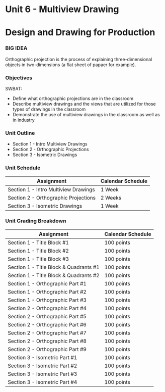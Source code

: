 # Unit 6 - Multiview Drawing

# Design and Drawing for Production

### BIG IDEA
Orthographic projection is the process of explaining three-dimensional objects in two-dimensions (a flat sheet of papaer for example).

### Objectives

SWBAT:

- Define what orthographic projections are in the classroom
- Describe multiview drawings and the views that are utilized for those types of drawings in the classroom
- Demonstrate the use of multiview drawings in the classroom as well as in industry

### Unit Outline

- Section 1 - Intro Multiview Drawings
- Section 2 - Orthographic Projections
- Section 3 - Isometric Drawings

### Unit Schedule

| Assignment  | Calendar Schedule |
| ------------- | ------------- |
| Section 1 - Intro Multiview Drawings | 1 Week   |
| Section 2 - Orthographic Projections | 2 Weeks  |
| Section 3 - Isometric Drawings | 1 Week  |

### Unit Grading Breakdown

| Assignment  | Calendar Schedule |
| ------------- | ------------- |
| Section 1 - Title Block #1 | 100 points   |
| Section 1 - Title Block #2 | 100 points   |
| Section 1 - Title Block #3 | 100 points   |
| Section 1 - Title Block & Quadrants #1 | 100 points   |
| Section 1 - Title Block & Quadrants #2 | 100 points   |
| Section 1 - Orthographic Part #1  | 100 points   |
| Section 1 - Orthographic Part #2  | 100 points   |
| Section 1 - Orthographic Part #3  | 100 points   |
| Section 2 - Orthographic Part #4  | 100 points   |
| Section 2 - Orthographic Part #5  | 100 points   |
| Section 2 - Orthographic Part #6  | 100 points   |
| Section 2 - Orthographic Part #7  | 100 points   |
| Section 2 - Orthographic Part #8  | 100 points   |
| Section 2 - Orthographic Part #9  | 100 points   |
| Section 3 - Isometric Part #1  | 100 points   |
| Section 3 - Isometric Part #2  | 100 points   |
| Section 3 - Isometric Part #3  | 100 points   |
| Section 3 - Isometric Part #4  | 100 points   |
